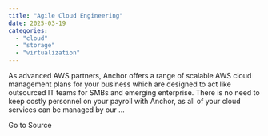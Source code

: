 ```yaml
---
title: "Agile Cloud Engineering"
date: 2025-03-19
categories: 
  - "cloud"
  - "storage"
  - "virtualization"
---
```


As advanced AWS partners, Anchor offers a range of scalable AWS cloud management plans for your business which are designed to act like outsourced IT teams for SMBs and emerging enterprise. There is no need to keep costly personnel on your payroll with Anchor, as all of your cloud services can be managed by our ...

Go to Source

